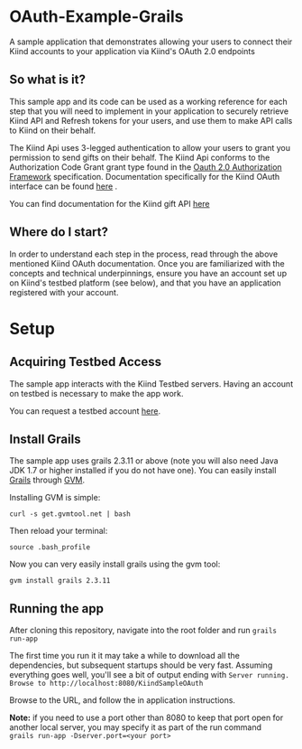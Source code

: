 OAuth-Example-Grails
====================

A sample application that demonstrates allowing your users to connect their Kiind accounts to your application via Kiind's OAuth 2.0 endpoints


## So what is it?

This sample app and its code can be used as a working reference for each step that you will need to implement in your application to securely retrieve Kiind API and Refresh tokens for your users, and use them to make API calls to Kiind on their behalf.

The Kiind Api uses 3-legged authentication to allow your users to grant you permission to send gifts on their behalf.
The Kiind Api conforms to the Authorization Code Grant grant type found in the [Oauth 2.0 Authorization Framework](http://tools.ietf.org/html/rfc6749#section-4.1) specification.
Documentation specifically for the Kiind OAuth interface can be found [here](http://resources.kiind.me/api/KiindOauth-latest.pdf) .

You can find documentation for the Kiind gift API [here](http://resources.kiind.me/api/KiindPartnersAPI-latest.pdf)

## Where do I start?

In order to understand each step in the process, read through the above mentioned Kiind OAuth documentation.
Once you are familiarized with the concepts and technical underpinnings, ensure you have an account set up on Kiind's testbed platform (see below), and that you have an application registered with your account.

# Setup

## Acquiring Testbed Access

The sample app interacts with the Kiind Testbed servers. Having an account on testbed is necessary to make the app work.

You can request a testbed account [here](http://info.kiind.me/api).

## Install Grails

The sample app uses grails 2.3.11 or above (note you will also need Java JDK 1.7 or higher installed if you do not have one). You can easily install [Grails](https://grails.org/) through [GVM](http://gvmtool.net/).

Installing GVM is simple:

```
curl -s get.gvmtool.net | bash
```

Then reload your terminal:

```
source .bash_profile
```

Now you can very easily install grails using the gvm tool:

```
gvm install grails 2.3.11
```

## Running the app

After cloning this repository, navigate into the root folder and run ```grails run-app```

The first time you run it it may take a while to download all the dependencies, but subsequent startups should be very fast.  Assuming everything goes well, you'll see a bit of output ending with
```Server running. Browse to http://localhost:8080/KiindSampleOAuth```

Browse to the URL, and follow the in application instructions.

**Note:** if you need to use a port other than 8080 to keep that port open for another local server, you may specify it as part of the run command  
```grails run-app -Dserver.port=<your port>```